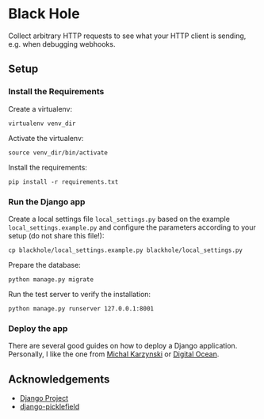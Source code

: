 # Black Hole
Collect arbitrary HTTP requests to see what your HTTP client is sending, e.g. when debugging webhooks.

## Setup
### Install the Requirements

Create a virtualenv:
```
virtualenv venv_dir
```

Activate the virtualenv:
```
source venv_dir/bin/activate
```

Install the requirements:
```
pip install -r requirements.txt
```

### Run the Django app

Create a local settings file ``local_settings.py`` based on the example ``local_settings.example.py`` and configure the parameters according to your setup (do not share this file!):
```
cp blackhole/local_settings.example.py blackhole/local_settings.py
```

Prepare the database:
```
python manage.py migrate
```

Run the test server to verify the installation:
```
python manage.py runserver 127.0.0.1:8001
```

### Deploy the app
There are several good guides on how to deploy a Django application. Personally, I like the one from [Michal Karzynski](http://michal.karzynski.pl/blog/2013/06/09/django-nginx-gunicorn-virtualenv-supervisor/) or [Digital Ocean](https://www.digitalocean.com/community/tutorials/how-to-set-up-django-with-postgres-nginx-and-gunicorn-on-ubuntu-14-04).


## Acknowledgements
* [Django Project](https://www.djangoproject.com/)
* [django-picklefield](https://pypi.org/project/django-picklefield/)
